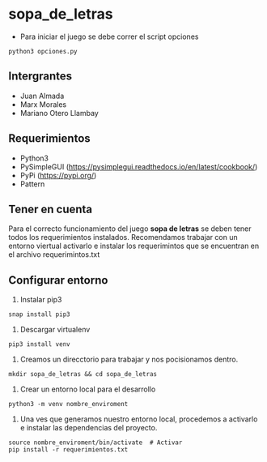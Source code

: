 # sopa_de_letras
* Para iniciar el juego se debe correr el script opciones
```console
python3 opciones.py
```

## Intergrantes

* Juan Almada
* Marx Morales
* Mariano Otero Llambay

## Requerimientos

* Python3
*  PySimpleGUI (https://pysimplegui.readthedocs.io/en/latest/cookbook/)
* PyPi  (https://pypi.org/)
* Pattern


## Tener en cuenta

  Para el correcto funcionamiento del juego **sopa de letras** se deben tener todos los requerimientos instalados.
  Recomendamos trabajar con un entorno viertual activarlo e instalar los requerimintos que se encuentran en el archivo
requerimintos.txt


## Configurar entorno

1. Instalar pip3
```console
snap install pip3
```
1. Descargar virtualenv
```console
pip3 install venv
```

1. Creamos un direcctorio para trabajar y nos pocisionamos dentro.
```console
mkdir sopa_de_letras && cd sopa_de_letras

```
1. Crear un entorno local para el desarrollo
```console
python3 -m venv nombre_enviroment
```

1. Una ves que generamos nuestro entorno local, procedemos a activarlo e instalar las dependencias del proyecto.
```console
source nombre_enviroment/bin/activate  # Activar
pip install -r requerimientos.txt
```



